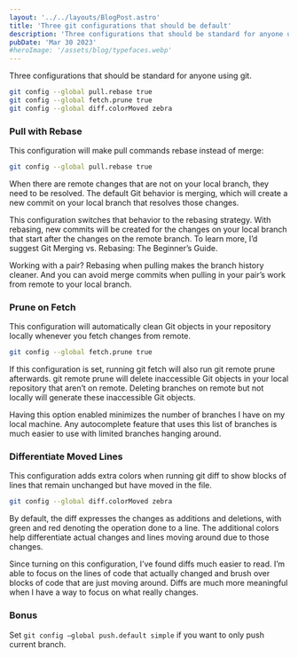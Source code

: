 ```yaml
---
layout: '../../layouts/BlogPost.astro'
title: 'Three git configurations that should be default'
description: 'Three configurations that should be standard for anyone using git.'
pubDate: 'Mar 30 2023'
#heroImage: '/assets/blog/typefaces.webp'
---
```


Three configurations that should be standard for anyone using git.

```bash
git config --global pull.rebase true
git config --global fetch.prune true
git config --global diff.colorMoved zebra
```

### Pull with Rebase

This configuration will make pull commands rebase instead of merge:

```bash
git config --global pull.rebase true
```

When there are remote changes that are not on your local branch, they need to be resolved. The default Git behavior is merging, which will create a new commit on your local branch that resolves those changes.

This configuration switches that behavior to the rebasing strategy. With rebasing, new commits will be created for the changes on your local branch that start after the changes on the remote branch. To learn more, I’d suggest Git Merging vs. Rebasing: The Beginner’s Guide.

Working with a pair? Rebasing when pulling makes the branch history cleaner. And you can avoid merge commits when pulling in your pair’s work from remote to your local branch.

### Prune on Fetch

This configuration will automatically clean Git objects in your repository locally whenever you fetch changes from remote.

```bash
git config --global fetch.prune true
```

If this configuration is set, running git fetch will also run git remote prune afterwards. git remote prune will delete inaccessible Git objects in your local repository that aren’t on remote. Deleting branches on remote but not locally will generate these inaccessible Git objects.

Having this option enabled minimizes the number of branches I have on my local machine. Any autocomplete feature that uses this list of branches is much easier to use with limited branches hanging around.

### Differentiate Moved Lines

This configuration adds extra colors when running git diff to show blocks of lines that remain unchanged but have moved in the file.

```bash
git config --global diff.colorMoved zebra
```

By default, the diff expresses the changes as additions and deletions, with green and red denoting the operation done to a line. The additional colors help differentiate actual changes and lines moving around due to those changes.

Since turning on this configuration, I’ve found diffs much easier to read. I’m able to focus on the lines of code that actually changed and brush over blocks of code that are just moving around. Diffs are much more meaningful when I have a way to focus on what really changes.

### Bonus

Set `git config –global push.default simple` if you want to only push current branch.
